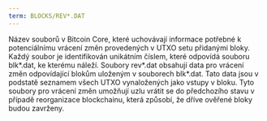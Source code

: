 ```yaml
---
term: BLOCKS/REV*.DAT
---
```


Název souborů v Bitcoin Core, které uchovávají informace potřebné k potenciálnímu vrácení změn provedených v UTXO setu přidanými bloky. Každý soubor je identifikován unikátním číslem, které odpovídá souboru blk*.dat, ke kterému náleží. Soubory rev*.dat obsahují data pro vrácení změn odpovídající blokům uloženým v souborech blk*.dat. Tato data jsou v podstatě seznamem všech UTXO vynaložených jako vstupy v bloku. Tyto soubory pro vrácení změn umožňují uzlu vrátit se do předchozího stavu v případě reorganizace blockchainu, která způsobí, že dříve ověřené bloky budou zavrženy.